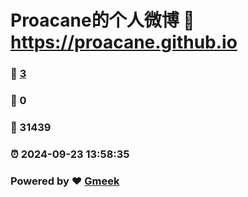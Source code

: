 # Proacane的个人微博 :link: https://proacane.github.io 
### :page_facing_up: [3](https://proacane.github.io/tag.html) 
### :speech_balloon: 0 
### :hibiscus: 31439 
### :alarm_clock: 2024-09-23 13:58:35 
### Powered by :heart: [Gmeek](https://github.com/Meekdai/Gmeek)
